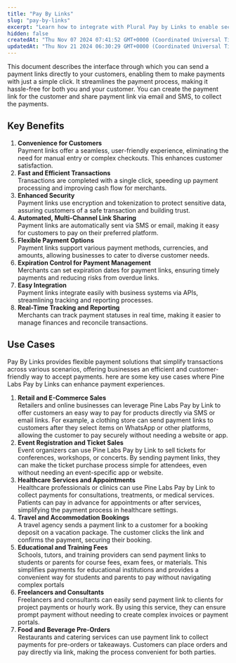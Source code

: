 ```yaml
---
title: "Pay By Links"
slug: "pay-by-links"
excerpt: "Learn how to integrate with Plural Pay by Links to enable secure, one-click payments for a smooth and flexible customer experience."
hidden: false
createdAt: "Thu Nov 07 2024 07:41:52 GMT+0000 (Coordinated Universal Time)"
updatedAt: "Thu Nov 21 2024 06:30:29 GMT+0000 (Coordinated Universal Time)"
---
```

This document describes the interface through which you can send a payment links directly to your customers, enabling them to make payments with just a simple click. It streamlines the payment process, making it hassle-free for both you and your customer. You can create the payment link for the customer and share payment link via email and SMS, to collect the payments.

## Key Benefits

1. **Convenience for Customers**  
   Payment links offer a seamless, user-friendly experience, eliminating the need for manual entry or complex checkouts. This enhances customer satisfaction.
2. **Fast and Efficient Transactions**  
   Transactions are completed with a single click, speeding up payment processing and improving cash flow for merchants.
3. **Enhanced Security**  
   Payment links use encryption and tokenization to protect sensitive data, assuring customers of a safe transaction and building trust.
4. **Automated, Multi-Channel Link Sharing**  
   Payment links are automatically sent via SMS or email, making it easy for customers to pay on their preferred platform.
5. **Flexible Payment Options**  
   Payment links support various payment methods, currencies, and amounts, allowing businesses to cater to diverse customer needs.
6. **Expiration Control for Payment Management**  
   Merchants can set expiration dates for payment links, ensuring timely payments and reducing risks from overdue links.
7. **Easy Integration**  
   Payment links integrate easily with business systems via APIs, streamlining tracking and reporting processes.
8. **Real-Time Tracking and Reporting**  
   Merchants can track payment statuses in real time, making it easier to manage finances and reconcile transactions.

## Use Cases

Pay By Links provides flexible payment solutions that simplify transactions across various scenarios, offering businesses an efficient and customer-friendly way to accept payments. here are some key use cases where Pine Labs Pay by Links can enhance payment experiences.

1. **Retail and E-Commerce Sales**  
   Retailers and online businesses can leverage Pine Labs Pay by Link to offer customers an easy way to pay for products directly via SMS or email links. For example, a clothing store can send payment links to customers after they select items on WhatsApp or other platforms, allowing the customer to pay securely without needing a website or app.
2. **Event Registration and Ticket Sales**  
   Event organizers can use Pine Labs Pay by Link to sell tickets for conferences, workshops, or concerts. By sending payment links, they can make the ticket purchase process simple for attendees, even without needing an event-specific app or website.
3. **Healthcare Services and Appointments**  
   Healthcare professionals or clinics can use Pine Labs Pay by Link to collect payments for consultations, treatments, or medical services. Patients can pay in advance for appointments or after services, simplifying the payment process in healthcare settings.
4. **Travel and Accommodation Bookings**  
   A travel agency sends a payment link to a customer for a booking deposit on a vacation package. The customer clicks the link and confirms the payment, securing their booking.
5. **Educational and Training Fees**  
   Schools, tutors, and training providers can send payment links to students or parents for course fees, exam fees, or materials. This simplifies payments for educational institutions and provides a convenient way for students and parents to pay without navigating complex portals
6. **Freelancers and Consultants**  
   Freelancers and consultants can easily send payment link to clients for project payments or hourly work. By using this service, they can ensure prompt payment without needing to create complex invoices or payment portals.
7. **Food and Beverage Pre-Orders**  
   Restaurants and catering services can use payment link to collect payments for pre-orders or takeaways. Customers can place orders and pay directly via link, making the process convenient for both parties.
